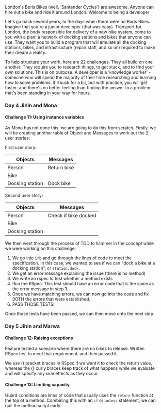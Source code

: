 London's Boris Bikes (well, 'Santander Cycles') are awesome. Anyone can hire out a bike and ride it around London.
Welcome to being a developer

Let's go back several years, to the days when there were no Boris Bikes. Imagine that you're a junior developer (that was easy). Transport for London, the body responsible for delivery of a new bike system, come to you with a plan: a network of docking stations and bikes that anyone can use. They want you to build a program that will emulate all the docking stations, bikes, and infrastructure (repair staff, and so on) required to make their dream a reality.

To help structure your work, here are 22 challenges. They all build on one another. They require you to research things, to get stuck, and to find your own solutions. This is on purpose. A developer is a 'knowledge worker' - someone who will spend the majority of their time researching and learning how to solve problems. It'll suck for a bit, but with practice, you will get faster: and there's no better feeling than finding the answer to a problem that's been standing in your way for hours.




### Day 4 Jihin and Mona


#### Challenge 11: Using instance variables

As Mona has not done this, we are going to do this from scratch.
Firstly, we will be creating another table of Object and Messages to work out the 2 user stories:

First user story:

Objects | Messages
------------- | -------------
Person  |  Return bike
Bike  |  
Docking station |  Dock bike

Second user story:

Objects | Messages
------------- | -------------
Person  |  Check if bike docked
Bike  |  
Docking station |  


We then went through the process of TDD to hammer in the concept while we were working on this challenge:

1. We go into `irb` and go through the lines of code to meet the specification. In this case, we wanted to see if we can "dock a bike at a docking station", or `station.dock`.
2. We get an error message explaining the issue (there is no method)
3. We write an rspec to test whether a method exists
4. Run the RSpec. This test should have an error code that is the same as the error message in step 3.
5. Once we have matching errors, we can now go into the code and fix BOTH the errors that were established.
6. PASS THOSE TESTS!

Once those tests have been passed, we can then move onto the next step.


### Day 5 Jihin and Marwa

#### Challenge 12: Raising exceptions

Feature tested a scenario where there are no bikes to release.
Written RSpec test to meet that requirement, and then passed it.

We use () bracket braces in RSpec if we want it to check the return value, whereas the {} curly braces keep track of what happens while we evaluate and will specify any side effects as they occur.


#### Challenge 13: Limiting capacity

Guard conditions are lines of code that usually uses the `return` function at the top of a method. Combining this with an `if` or `unless` statement, we can quit the method script early!  
